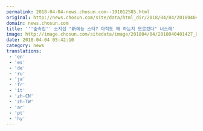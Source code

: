 ```yaml
---
permalink: 2018-04-04-news.chosun.com--191012585.html
original: http://news.chosun.com/site/data/html_dir/2018/04/04/2018040401486.html
domain: news.chosun.com
title: '''숲속집'' 소지섭 "新예능 스타? 아직도 왜 하는지 모르겠다" 너스레'
image: http://image.chosun.com/sitedata/image/201804/04/2018040401427_0.jpg
date: 2018-04-04 05:42:10
category: news
translations: 
 - 'en'
 - 'es'
 - 'de'
 - 'ru'
 - 'ja'
 - 'fr'
 - 'it'
 - 'zh-CN'
 - 'zh-TW'
 - 'ar'
 - 'pt'
 - 'hy'
---
```



